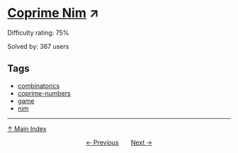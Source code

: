 # [Coprime Nim](https://projecteuler.net/problem=560) ↗️

Difficulty rating: 75%

Solved by: 367 users
## Tags

- [combinatorics](../tags/combinatorics.md)
- [coprime-numbers](../tags/coprime-numbers.md)
- [game](../tags/game.md)
- [nim](../tags/nim.md)



---

[↑ Main Index](../README.md)


<div align=center><a href='559.md'>← Previous</a> &nbsp;&nbsp; &nbsp;&nbsp;  <a href='561.md'>Next →</a></div>
